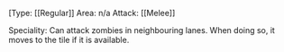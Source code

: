 [Type: [[Regular]]
Area: n/a
Attack: [[Melee]]

Speciality: Can attack zombies in neighbouring lanes. When doing so, it moves to the tile if it is available.